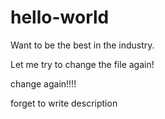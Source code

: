 # hello-world

Want to be the best in the industry.

Let me try to change the file again!

change again!!!!

forget to write description
